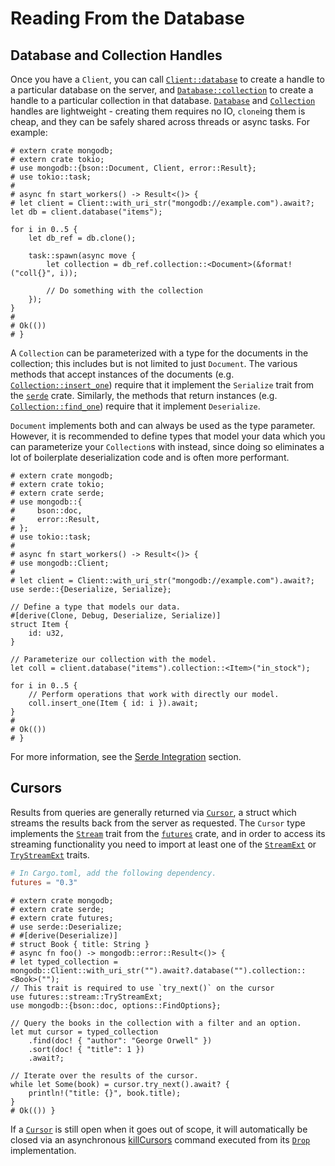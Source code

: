 # Reading From the Database

## Database and Collection Handles

Once you have a `Client`, you can call [`Client::database`](https://docs.rs/mongodb/latest/mongodb/struct.Client.html#method.database) to create a handle to a particular database on the server, and [`Database::collection`](https://docs.rs/mongodb/latest/mongodb/struct.Database.html#method.collection) to create a handle to a particular collection in that database.  [`Database`](https://docs.rs/mongodb/latest/mongodb/struct.Database.html) and [`Collection`](https://docs.rs/mongodb/latest/mongodb/struct.Collection.html) handles are lightweight - creating them requires no IO, `clone`ing them is cheap, and they can be safely shared across threads or async tasks.  For example:
```rust,no_run
# extern crate mongodb;
# extern crate tokio;
# use mongodb::{bson::Document, Client, error::Result};
# use tokio::task;
#
# async fn start_workers() -> Result<()> {
# let client = Client::with_uri_str("mongodb://example.com").await?;
let db = client.database("items");

for i in 0..5 {
    let db_ref = db.clone();

    task::spawn(async move {
        let collection = db_ref.collection::<Document>(&format!("coll{}", i));

        // Do something with the collection
    });
}
#
# Ok(())
# }
```

A `Collection` can be parameterized with a type for the documents in the collection; this includes but is not limited to just `Document`.  The various methods that accept instances of the documents (e.g. [`Collection::insert_one`](https://docs.rs/mongodb/latest/mongodb/struct.Collection.html#method.insert_one)) require that it implement the `Serialize` trait from the [`serde`](http://serde.rs/) crate.  Similarly, the methods that return instances (e.g. [`Collection::find_one`](https://docs.rs/mongodb/latest/mongodb/struct.Collection.html#method.find_one)) require that it implement `Deserialize`.

`Document` implements both and can always be used as the type parameter.  However, it is recommended to define types that model your data which you can parameterize your `Collection`s with instead, since doing so eliminates a lot of boilerplate deserialization code and is often more performant.

```rust,no_run
# extern crate mongodb;
# extern crate tokio;
# extern crate serde;
# use mongodb::{
#     bson::doc,
#     error::Result,
# };
# use tokio::task;
#
# async fn start_workers() -> Result<()> {
# use mongodb::Client;
#
# let client = Client::with_uri_str("mongodb://example.com").await?;
use serde::{Deserialize, Serialize};

// Define a type that models our data.
#[derive(Clone, Debug, Deserialize, Serialize)]
struct Item {
    id: u32,
}

// Parameterize our collection with the model.
let coll = client.database("items").collection::<Item>("in_stock");

for i in 0..5 {
    // Perform operations that work with directly our model.
    coll.insert_one(Item { id: i }).await;
}
#
# Ok(())
# }
```

For more information, see the [Serde Integration](serde_integration.md) section.

## Cursors

Results from queries are generally returned via [`Cursor`](https://docs.rs/mongodb/latest/mongodb/struct.Cursor.html), a struct which streams the results back from the server as requested. The `Cursor` type implements the [`Stream`](https://docs.rs/futures/latest/futures/stream/trait.Stream.html) trait from the [`futures`](https://crates.io/crates/futures) crate, and in order to access its streaming functionality you need to import at least one of the [`StreamExt`](https://docs.rs/futures/latest/futures/stream/trait.StreamExt.html) or [`TryStreamExt`](https://docs.rs/futures/latest/futures/stream/trait.TryStreamExt.html) traits.

```toml
# In Cargo.toml, add the following dependency.
futures = "0.3"
```
```rust,no_run
# extern crate mongodb;
# extern crate serde;
# extern crate futures;
# use serde::Deserialize;
# #[derive(Deserialize)]
# struct Book { title: String }
# async fn foo() -> mongodb::error::Result<()> {
# let typed_collection = mongodb::Client::with_uri_str("").await?.database("").collection::<Book>("");
// This trait is required to use `try_next()` on the cursor
use futures::stream::TryStreamExt;
use mongodb::{bson::doc, options::FindOptions};

// Query the books in the collection with a filter and an option.
let mut cursor = typed_collection
    .find(doc! { "author": "George Orwell" })
    .sort(doc! { "title": 1 })
    .await?;

// Iterate over the results of the cursor.
while let Some(book) = cursor.try_next().await? {
    println!("title: {}", book.title);
}
# Ok(()) }
```

If a [`Cursor`](https://docs.rs/mongodb/latest/mongodb/struct.Cursor.html) is still open when it goes out of scope, it will automatically be closed via an asynchronous [killCursors](https://www.mongodb.com/docs/manual/reference/command/killCursors/) command executed from its [`Drop`](https://doc.rust-lang.org/std/ops/trait.Drop.html) implementation.
